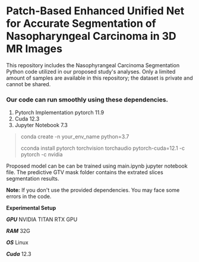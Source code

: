 # Patch-Based Enhanced Unified Net for Accurate Segmentation of Nasopharyngeal Carcinoma in 3D MR Images

This repository includes the Nasophyrangeal Carcinoma Segmentation Python code utilized in our proposed study's analyses.  Only a limited amount of samples are available in this repository; the dataset is private and cannot be shared.

### Our code can run smoothly using these dependencies.
1. Pytorch Implementation pytorch 11.9
2. Cuda 12.3
3. Jupyter Notebook 7.3

> conda create -n your_env_name python=3.7
> 
> cconda install pytorch torchvision torchaudio pytorch-cuda=12.1 -c pytorch -c nvidia

   
Proposed model can be can be trained using main.ipynb jupyter notebook file. The predictive GTV mask folder contains the extrated slices segmentation results.

**Note:** If you don't use the provided dependencies. You may face some errors in the code.

**Experimental Setup**

***GPU***   NVIDIA TITAN RTX GPU 

***RAM***   32G

***OS***    Linux

***Cuda***  12.3

